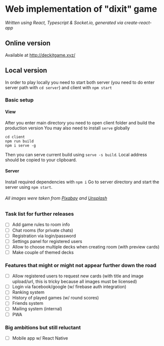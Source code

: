 
# Web implementation of "dixit" game
_Written using React, Typescript & Socket.io, generated via create-react-app_

## Online version 
Available at http://deckitgame.xyz/

## Local version
In order to play locally you need to start both server (you need to do enter server path with `cd server`) and client with `npm start`

### Basic setup

#### View
After you enter main directory you need to open client folder and build the production version
You may also need to install `serve` globally
```
cd client
npm run build
npm i serve -g
```
Then you can serve current build using `serve -s build`. Local address should be copied to your clipboard.

#### Server
Install required dependencies with `npm i`
Go to server directory and start the server using `npm start`.

###### All images were taken from [Pixabay](https://pixabay.com/) and [Unsplash](https://unsplash.com/)


### Task list for further releases

- [ ] Add game rules to room info
- [ ] Chat rooms (for private chats)
- [ ] Registration via login/password
- [ ] Settings panel for registered users
- [ ] Allow to choose multiple decks when creating room (with preview cards)
- [ ] Make couple of themed decks

### Features that might or might not appear further down the road
- [ ] Allow registered users to request new cards (with title and image upload/url, this is tricky because all images must be licensed)
- [ ] Login via facebook/google (w/ firebase auth integration)
- [ ] Ranking system
- [ ] History of played games (w/ round scores)
- [ ] Friends system
- [ ] Mailing system (internal)
- [ ] PWA

### Big ambitions but still reluctant
- [ ] Mobile app w/ React Native
